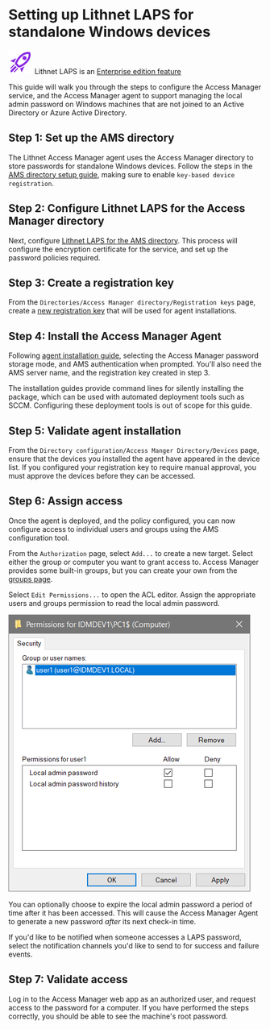 # Setting up Lithnet LAPS for standalone Windows devices

![](../images/badge-enterprise-edition-rocket.svg) Lithnet LAPS is an [Enterprise edition feature](/about-ams/Access-Manager-Editions)

This guide will walk you through the steps to configure the Access Manager service, and the Access Manager agent to support managing the local admin password on Windows machines that are not joined to an Active Directory or Azure Active Directory.

## Step 1: Set up the AMS directory
The Lithnet Access Manager agent uses the Access Manager directory to store passwords for standalone Windows devices. Follow the steps in the [AMS directory setup guide](Setting-up-the-AMS-directory), making sure to enable `key-based device registration`.

## Step 2: Configure Lithnet LAPS for the Access Manager directory
Next, configure [Lithnet LAPS for the AMS directory](Configuring-Lithnet-LAPS-for-the-AMS-directory). This process will configure the encryption certificate for the service, and set up the password policies required.

## Step 3: Create a registration key
From the `Directories/Access Manager directory/Registration keys` page, create a [new registration key](/help/app-pages/Access-Manager-Directory-RegistrationKeys-Page) that will be used for agent installations.

## Step 4: Install the Access Manager Agent
Following [agent installation guide](/installation/Installing-the-Access-Manager-Agent-Windows), selecting the Access Manager password storage mode, and AMS authentication when prompted. You'll also need the AMS server name, and the registration key created in step 3. 

The installation guides provide command lines for silently installing the package, which can be used with automated deployment tools such as SCCM. Configuring these deployment tools is out of scope for this guide.

## Step 5: Validate agent installation
From the `Directory configuration/Access Manger Directory/Devices` page, ensure that the devices you installed the agent have appeared in the device list. If you configured your registration key to require manual approval, you must approve the devices before they can be accessed.

## Step 6: Assign access
Once the agent is deployed, and the policy configured, you can now configure access to individual users and groups using the AMS configuration tool.

From the `Authorization` page, select `Add...` to create a new target. Select either the group or computer you want to grant access to. Access Manager provides some built-in groups, but you can create your own from the [groups page](/help/app-pages/Access-Manager-Directory-Groups-Page).

Select `Edit Permissions...` to open the ACL editor. Assign the appropriate users and groups permission to read the local admin password. 

![](../images/ui-page-authz-editsecurity-laps-only.png)

You can optionally choose to expire the local admin password a period of time after it has been accessed. This will cause the Access Manager Agent to generate a new password _after_ its next check-in time. 

If you'd like to be notified when someone accesses a LAPS password, select the notification channels you'd like to send to for success and failure events.

## Step 7: Validate access
Log in to the Access Manager web app as an authorized user, and request access to the password for a computer. If you have performed the steps correctly, you should be able to see the machine's root password.
